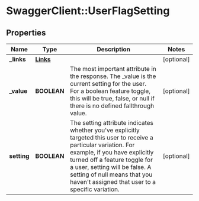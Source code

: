 # SwaggerClient::UserFlagSetting

## Properties
Name | Type | Description | Notes
------------ | ------------- | ------------- | -------------
**_links** | [**Links**](Links.md) |  | [optional] 
**_value** | **BOOLEAN** | The most important attribute in the response. The _value is the current setting for the user. For a boolean feature toggle, this will be true, false, or null if there is no defined fallthrough value. | [optional] 
**setting** | **BOOLEAN** | The setting attribute indicates whether you&#39;ve explicitly targeted this user to receive a particular variation. For example, if you have explicitly turned off a feature toggle for a user, setting will be false. A setting of null means that you haven&#39;t assigned that user to a specific variation. | [optional] 


